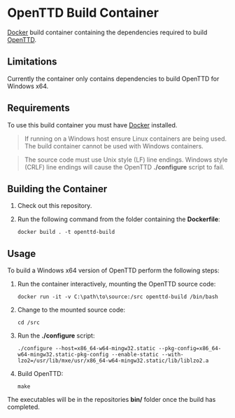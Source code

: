 # OpenTTD Build Container

[Docker](https://www.docker.com) build container containing the dependencies required to build [OpenTTD](https://www.openttd.org/).

## Limitations

Currently the container only contains dependencies to build OpenTTD for Windows x64.

## Requirements

To use this build container you must have [Docker](https://www.docker.com) installed.

> If running on a Windows host ensure Linux containers are being used. The build container cannot be used with Windows containers.

> The source code must use Unix style (LF) line endings. Windows style (CRLF) line endings will cause the OpenTTD **./configure** script to fail.

## Building the Container

1. Check out this repository.
1. Run the following command from the folder containing the **Dockerfile**:

    `docker build . -t openttd-build`

## Usage

To build a Windows x64 version of OpenTTD perform the following steps:

1. Run the container interactively, mounting the OpenTTD source code:

    `docker run -it -v C:\path\to\source:/src openttd-build /bin/bash`

1. Change to the mounted source code:

    `cd /src`

1. Run the **./configure** script:

    `./configure --host=x86_64-w64-mingw32.static --pkg-config=x86_64-w64-mingw32.static-pkg-config --enable-static --with-lzo2=/usr/lib/mxe/usr/x86_64-w64-mingw32.static/lib/liblzo2.a`

1. Build OpenTTD:

    `make`

The executables will be in the repositories **bin/** folder once the build has completed.
